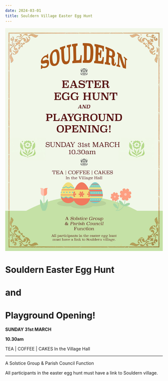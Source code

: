 ```yaml
---
date: 2024-03-01
title: Souldern Village Easter Egg Hunt
---
```


![poster](easter-egg-2024.jpg)


# Souldern Easter Egg Hunt
# and
# Playground Opening!


**SUNDAY 31st MARCH**

**10.30am**

TEA \| COFFEE \| CAKES In the Village Hall

----

A Solstice Group & Parish Council Function

All participants in the easter egg hunt must have a link to Souldern village.







